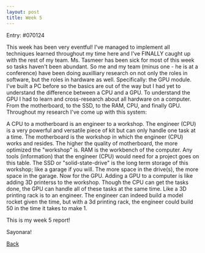 ```yaml
---
layout: post
title: Week 5
---
```


Entry: #070124

This week has been very eventful! I've managed to implement all techniques learned throughout my time here and I've FINALLY caught up with the rest of my team. Ms. Tasmeer has been sick for most of this week so tasks haven't been abundant. So me and my team (minus one - he is at a conference) have been doing auxilliary research on not only the roles in software, but the roles in hardware as well. Specifically: the GPU module. I've built a PC before so the basics are out of the way but I had yet to understand the difference between a CPU and a GPU. To understand the GPU I had to learn and cross-research about all hardware on a computer. From the motherboard, to the SSD, to the RAM, CPU, and finally GPU. Throughout my research I've come up with this system: 

A CPU to a motherboard is an engineer to a workshop. The engineer (CPU) is a very powerful and versatile piece of kit but can only handle one task at a time. The motherboard is the workshop in which the engineer (CPU) works and resides. The higher the quality of motherboard, the more optimized the "workshop" is. RAM is the workbench of the computer. Any tools (information) that the engineer (CPU) would need for a project goes on this table. The SSD or "solid-state-drive" is the long term storage of this workshop; like a garage if you will. The more space in the drive(s), the more space in the garage. Now for the GPU. Adding a GPU to a computer is like adding 3D printerss to the workshop. Though the CPU can get the tasks done, the GPU can handle all of these tasks at the same time. Like a 3D printing rack is to an engineer. The engineer can indeed build a model rocket given the time, but with a 3d printing rack, the engineer could build 50 in the time it takes to make 1.

This is my week 5 report!

Sayonara!

[Back](./)
